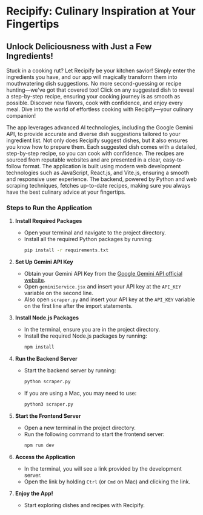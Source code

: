 # Recipify: Culinary Inspiration at Your Fingertips
## Unlock Deliciousness with Just a Few Ingredients!

Stuck in a cooking rut? Let Recipify be your kitchen savior! Simply enter the ingredients you have, and our app will magically transform them into mouthwatering dish suggestions. No more second-guessing or recipe hunting—we've got that covered too! Click on any suggested dish to reveal a step-by-step recipe, ensuring your cooking journey is as smooth as possible. Discover new flavors, cook with confidence, and enjoy every meal. Dive into the world of effortless cooking with Recipify—your culinary companion!

The app leverages advanced AI technologies, including the Google Gemini API, to provide accurate and diverse dish suggestions tailored to your ingredient list. Not only does Recipify suggest dishes, but it also ensures you know how to prepare them. Each suggested dish comes with a detailed, step-by-step recipe, so you can cook with confidence. The recipes are sourced from reputable websites and are presented in a clear, easy-to-follow format. The application is built using modern web development technologies such as JavaScript, React.js, and Vite.js, ensuring a smooth and responsive user experience. The backend, powered by Python and web scraping techniques, fetches up-to-date recipes, making sure you always have the best culinary advice at your fingertips.

### Steps to Run the Application

1. **Install Required Packages**
   - Open your terminal and navigate to the project directory.
   - Install all the required Python packages by running:
     ```bash
     pip install -r requirements.txt
     ```

2. **Set Up Gemini API Key**
   - Obtain your Gemini API Key from the [Google Gemini API official website](https://ai.google.dev/gemini-api/docs/api-key).
   - Open `geminiService.jsx` and insert your API key at the `API_KEY` variable on the second line.
   - Also open `scraper.py` and insert your API key at the `API_KEY` variable on the first line after the import statements.

3. **Install Node.js Packages**
   - In the terminal, ensure you are in the project directory.
   - Install the required Node.js packages by running:
     ```bash
     npm install
     ```

4. **Run the Backend Server**
   - Start the backend server by running:
     ```bash
     python scraper.py
     ```
   - If you are using a Mac, you may need to use:
     ```bash
     python3 scraper.py
     ```

5. **Start the Frontend Server**
   - Open a new terminal in the project directory.
   - Run the following command to start the frontend server:
     ```bash
     npm run dev
     ```

6. **Access the Application**
   - In the terminal, you will see a link provided by the development server.
   - Open the link by holding `Ctrl` (or `Cmd` on Mac) and clicking the link.

7. **Enjoy the App!**
   - Start exploring dishes and recipes with Recipify.
